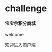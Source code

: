 # challenge
<!DOCTYPE html>
<html>
<head lang="en">
    <meta charset="UTF-8">
    <title>官微</title>
    <meta name="author" content="JF"/>
    <meta name="keywords" content="官微、作品"/>
    <!--<meta http-equiv="Refresh" content="5;URL=http：//www.yahoo.com">-->
    <meta content="telephone=no" name="format-detection">
    <meta http-equiv="X-UA-Compatible" content="IE=edge">
    <meta name="apple-mobile-web-app-capable" content="yes">
    <meta name="apple-mobile-web-app-status-bar-style" content="black">
    <meta name="format-detection" content="telephone=no, email=no"/>
    <meta name="viewport" content="width=device-width, initial-scale=1.0, minimum-scale=1.0, maximum-scale=1.0, user-scalable=no" />
    <link rel="stylesheet" href="css/common.css"/>
    <link rel="stylesheet" href="css/index.css"/>
    <script src="js/vue.js"></script>
    <script src="js/index.js"></script>
</head>
<body>
    <section id="bg_img">
        <section id="leader">
            <section class="bg">
                <h1>宝宝余积分商城</h1>
                <p>welcome</p>
                <p>欢迎进入商户端</p>
            </section>
            <footer class="footer">
                <section></section>
                <section></section>
                <section></section>
                <section></section>
            </footer>
        </section>
    </section>
</body>
</html>

